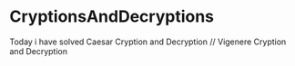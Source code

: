 # CryptionsAndDecryptions
Today i have solved Caesar Cryption and Decryption // Vigenere Cryption and Decryption
